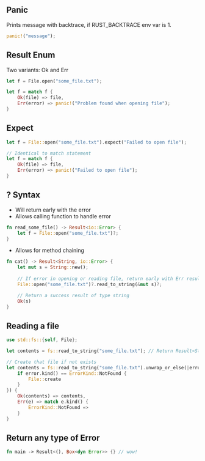 ## Panic
Prints message with backtrace, if RUST_BACKTRACE env var is 1.
```rust
panic!("message");
```

## Result Enum
Two variants: Ok and Err
```rust
let f = File.open("some_file.txt");

let f = match f {
	Ok(file) => file,
	Err(error) => panic!("Problem found when opening file");
}
```

## Expect
```rust
let f = File::open("some_file.txt").expect("Failed to open file");

// Identical to match statement
let f = match f {
	Ok(file) => file,
	Err(error) => panic!("Failed to open file");
}
```

## ? Syntax
- Will return early with the error
- Allows calling function to handle error
```rust
fn read_some_file() -> Result<io::Error> {
	let f = File::open("some_file.txt")?;
}
```
- Allows for method chaining
```rust
fn cat() -> Result<String, io::Error> {
	let mut s = String::new();
	
	// If error in opening or reading file, return early with Err result
	File::open("some_file.txt")?.read_to_string(&mut s)?; 

	// Return a success result of type string
	Ok(s)
}
```

## Reading a file
```rust
use std::fs::{self, File};

let contents = fs::read_to_string("some_file.txt"); // Return Result<String, io::Error>

// Create that file if not exists
let contents = fs::read_to_string("some_file.txt").unwrap_or_else(|error: Error| {
	if error.kind() == ErrorKind::NotFound {
		File::create
	}
}) {
	Ok(contents) => contents,
	Err(e) => match e.kind() {
		ErrorKind::NotFound => 
	}
}
```

## Return any type of Error
```rust
fn main -> Result<(), Box<dyn Error>> {} // wow!
```